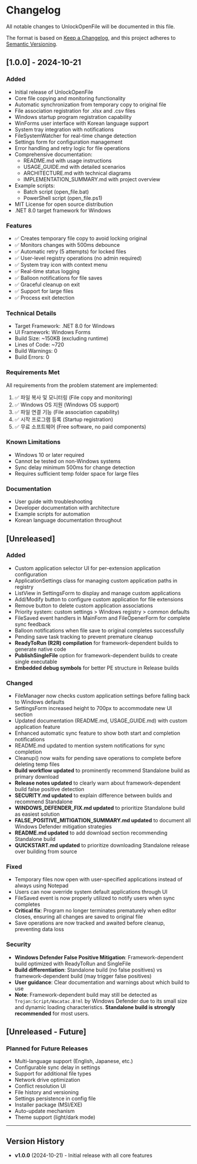 # Changelog

All notable changes to UnlockOpenFile will be documented in this file.

The format is based on [Keep a Changelog](https://keepachangelog.com/en/1.0.0/),
and this project adheres to [Semantic Versioning](https://semver.org/spec/v2.0.0.html).

## [1.0.0] - 2024-10-21

### Added
- Initial release of UnlockOpenFile
- Core file copying and monitoring functionality
- Automatic synchronization from temporary copy to original file
- File association registration for .xlsx and .csv files
- Windows startup program registration capability
- WinForms user interface with Korean language support
- System tray integration with notifications
- FileSystemWatcher for real-time change detection
- Settings form for configuration management
- Error handling and retry logic for file operations
- Comprehensive documentation:
  - README.md with usage instructions
  - USAGE_GUIDE.md with detailed scenarios
  - ARCHITECTURE.md with technical diagrams
  - IMPLEMENTATION_SUMMARY.md with project overview
- Example scripts:
  - Batch script (open_file.bat)
  - PowerShell script (open_file.ps1)
- MIT License for open source distribution
- .NET 8.0 target framework for Windows

### Features
- ✅ Creates temporary file copy to avoid locking original
- ✅ Monitors changes with 500ms debounce
- ✅ Automatic retry (5 attempts) for locked files
- ✅ User-level registry operations (no admin required)
- ✅ System tray icon with context menu
- ✅ Real-time status logging
- ✅ Balloon notifications for file saves
- ✅ Graceful cleanup on exit
- ✅ Support for large files
- ✅ Process exit detection

### Technical Details
- Target Framework: .NET 8.0 for Windows
- UI Framework: Windows Forms
- Build Size: ~150KB (excluding runtime)
- Lines of Code: ~720
- Build Warnings: 0
- Build Errors: 0

### Requirements Met
All requirements from the problem statement are implemented:
1. ✅ 파일 복사 및 모니터링 (File copy and monitoring)
2. ✅ Windows OS 지원 (Windows OS support)
3. ✅ 파일 연결 기능 (File association capability)
4. ✅ 시작 프로그램 등록 (Startup registration)
5. ✅ 무료 소프트웨어 (Free software, no paid components)

### Known Limitations
- Windows 10 or later required
- Cannot be tested on non-Windows systems
- Sync delay minimum 500ms for change detection
- Requires sufficient temp folder space for large files

### Documentation
- User guide with troubleshooting
- Developer documentation with architecture
- Example scripts for automation
- Korean language documentation throughout

## [Unreleased]

### Added
- Custom application selector UI for per-extension application configuration
- ApplicationSettings class for managing custom application paths in registry
- ListView in SettingsForm to display and manage custom applications
- Add/Modify button to configure custom application for file extensions
- Remove button to delete custom application associations
- Priority system: custom settings > Windows registry > common defaults
- FileSaved event handlers in MainForm and FileOpenerForm for complete sync feedback
- Balloon notifications when file save to original completes successfully
- Pending save task tracking to prevent premature cleanup
- **ReadyToRun (R2R) compilation** for framework-dependent builds to generate native code
- **PublishSingleFile** option for framework-dependent builds to create single executable
- **Embedded debug symbols** for better PE structure in Release builds

### Changed
- FileManager now checks custom application settings before falling back to Windows defaults
- SettingsForm increased height to 700px to accommodate new UI section
- Updated documentation (README.md, USAGE_GUIDE.md) with custom application feature
- Enhanced automatic sync feature to show both start and completion notifications
- README.md updated to mention system notifications for sync completion
- Cleanup() now waits for pending save operations to complete before deleting temp files
- **Build workflow updated** to prominently recommend Standalone build as primary download
- **Release notes updated** to clearly warn about framework-dependent build false positive detection
- **SECURITY.md updated** to explain difference between builds and recommend Standalone
- **WINDOWS_DEFENDER_FIX.md updated** to prioritize Standalone build as easiest solution
- **FALSE_POSITIVE_MITIGATION_SUMMARY.md updated** to document all Windows Defender mitigation strategies
- **README.md updated** to add download section recommending Standalone build
- **QUICKSTART.md updated** to prioritize downloading Standalone release over building from source

### Fixed
- Temporary files now open with user-specified applications instead of always using Notepad
- Users can now override system default applications through UI
- FileSaved event is now properly utilized to notify users when sync completes
- **Critical fix**: Program no longer terminates prematurely when editor closes, ensuring all changes are saved to original file
- Save operations are now tracked and awaited before cleanup, preventing data loss

### Security
- **Windows Defender False Positive Mitigation**: Framework-dependent build optimized with ReadyToRun and SingleFile
- **Build differentiation**: Standalone build (no false positives) vs framework-dependent build (may trigger false positives)
- **User guidance**: Clear documentation and warnings about which build to use
- **Note**: Framework-dependent build may still be detected as `Trojan:Script/Wacatac.B!ml` by Windows Defender due to its small size and dynamic loading characteristics. **Standalone build is strongly recommended** for most users.

## [Unreleased - Future]

### Planned for Future Releases
- Multi-language support (English, Japanese, etc.)
- Configurable sync delay in settings
- Support for additional file types
- Network drive optimization
- Conflict resolution UI
- File history and versioning
- Settings persistence in config file
- Installer package (MSI/EXE)
- Auto-update mechanism
- Theme support (light/dark mode)

---

## Version History

- **v1.0.0** (2024-10-21) - Initial release with all core features
